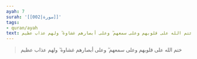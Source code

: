 ```yaml
---
ayah: 7
surah: '[[002|سورة]]'
tags:
- quran/ayah
text: ختم الله على قلوبهم وعلى سمعهم ۖ وعلى أبصارهم غشاوة ۖ ولهم عذاب عظيم
---
```

> ختم الله على قلوبهم وعلى سمعهم ۖ وعلى أبصارهم غشاوة ۖ ولهم عذاب عظيم
